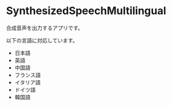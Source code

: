 # SynthesizedSpeechMultilingual

合成音声を出力するアプリです。

以下の言語に対応しています。

* 日本語
* 英語
* 中国語
* フランス語
* イタリア語
* ドイツ語
* 韓国語
